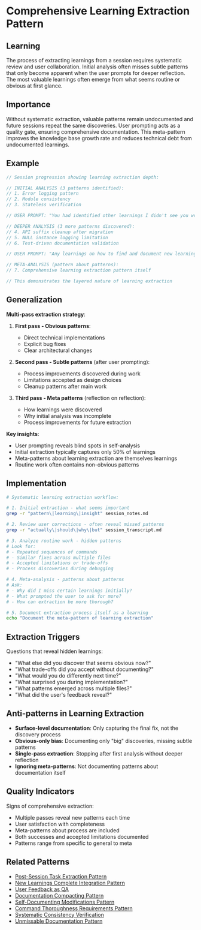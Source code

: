# Comprehensive Learning Extraction Pattern

## Learning
The process of extracting learnings from a session requires systematic review and user collaboration. Initial analysis often misses subtle patterns that only become apparent when the user prompts for deeper reflection. The most valuable learnings often emerge from what seems routine or obvious at first glance.

## Importance
Without systematic extraction, valuable patterns remain undocumented and future sessions repeat the same discoveries. User prompting acts as a quality gate, ensuring comprehensive documentation. This meta-pattern improves the knowledge base growth rate and reduces technical debt from undocumented learnings.

## Example
```c
// Session progression showing learning extraction depth:

// INITIAL ANALYSIS (3 patterns identified):
// 1. Error logging pattern
// 2. Module consistency  
// 3. Stateless verification

// USER PROMPT: "You had identified other learnings I didn't see you write about"

// DEEPER ANALYSIS (3 more patterns discovered):
// 4. API suffix cleanup after migration
// 5. NULL instance logging limitation  
// 6. Test-driven documentation validation

// USER PROMPT: "Any learnings on how to find and document new learnings?"

// META-ANALYSIS (pattern about patterns):
// 7. Comprehensive learning extraction pattern itself

// This demonstrates the layered nature of learning extraction
```

## Generalization
**Multi-pass extraction strategy**:

1. **First pass - Obvious patterns**: 
   - Direct technical implementations
   - Explicit bug fixes
   - Clear architectural changes

2. **Second pass - Subtle patterns** (after user prompting):
   - Process improvements discovered during work
   - Limitations accepted as design choices
   - Cleanup patterns after main work

3. **Third pass - Meta patterns** (reflection on reflection):
   - How learnings were discovered
   - Why initial analysis was incomplete
   - Process improvements for future extraction

**Key insights**:
- User prompting reveals blind spots in self-analysis
- Initial extraction typically captures only 50% of learnings
- Meta-patterns about learning extraction are themselves learnings
- Routine work often contains non-obvious patterns

## Implementation
```bash
# Systematic learning extraction workflow:

# 1. Initial extraction - what seems important
grep -r "pattern\|learning\|insight" session_notes.md

# 2. Review user corrections - often reveal missed patterns
grep -r "actually\|should\|why\|but" session_transcript.md

# 3. Analyze routine work - hidden patterns
# Look for:
# - Repeated sequences of commands
# - Similar fixes across multiple files
# - Accepted limitations or trade-offs
# - Process discoveries during debugging

# 4. Meta-analysis - patterns about patterns
# Ask:
# - Why did I miss certain learnings initially?
# - What prompted the user to ask for more?
# - How can extraction be more thorough?

# 5. Document extraction process itself as a learning
echo "Document the meta-pattern of learning extraction"
```

## Extraction Triggers
Questions that reveal hidden learnings:
- "What else did you discover that seems obvious now?"
- "What trade-offs did you accept without documenting?"
- "What would you do differently next time?"
- "What surprised you during implementation?"
- "What patterns emerged across multiple files?"
- "What did the user's feedback reveal?"

## Anti-patterns in Learning Extraction
- **Surface-level documentation**: Only capturing the final fix, not the discovery process
- **Obvious-only bias**: Documenting only "big" discoveries, missing subtle patterns
- **Single-pass extraction**: Stopping after first analysis without deeper reflection
- **Ignoring meta-patterns**: Not documenting patterns about documentation itself

## Quality Indicators
Signs of comprehensive extraction:
- Multiple passes reveal new patterns each time
- User satisfaction with completeness
- Meta-patterns about process are included
- Both successes and accepted limitations documented
- Patterns range from specific to general to meta

## Related Patterns
- [Post-Session Task Extraction Pattern](post-session-task-extraction-pattern.md)
- [New Learnings Complete Integration Pattern](new-learnings-complete-integration-pattern.md)
- [User Feedback as QA](user-feedback-as-qa.md)
- [Documentation Compacting Pattern](documentation-compacting-pattern.md)
- [Self-Documenting Modifications Pattern](self-documenting-modifications-pattern.md)
- [Command Thoroughness Requirements Pattern](command-thoroughness-requirements-pattern.md)
- [Systematic Consistency Verification](systematic-consistency-verification.md)
- [Unmissable Documentation Pattern](unmissable-documentation-pattern.md)